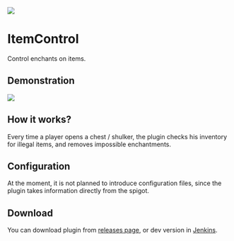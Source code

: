 [![](https://ci.cofob.ru/job/ItemControl/job/Build/badge/icon?style=plastic)](https://ci.cofob.ru/job/ItemControl/job/Build/lastBuild/)
# ItemControl

Control enchants on items.

## Demonstration

[![](https://v.lor.sh/static/thumbnails/6f0ea575-fb92-40cc-820d-a169218cbb77.jpg)](https://v.lor.sh/videos/watch/b90e379b-a638-4107-a5ee-506b491d90ce)

## How it works?

Every time a player opens a chest / shulker, the plugin checks his inventory for illegal items, and removes impossible enchantments.

## Configuration

At the moment, it is not planned to introduce configuration files, since the plugin takes information directly from the spigot.

## Download

You can download plugin from [releases page](https://git.cofob.ru/cofob/ItemControl/releases), or dev version in [Jenkins](https://ci.cofob.ru/job/ItemControl/job/Build/lastSuccessfulBuild/).
